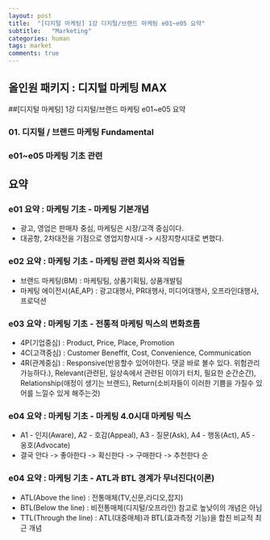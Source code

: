 ```yaml
---
layout: post
title:  "[디지털 마케팅] 1강 디지털/브랜드 마케팅 e01~e05 요약"
subtitle:   "Marketing"
categories: human
tags: market
comments: true
---
```


## 올인원 패키지 : 디지털 마케팅 MAX
##[디지털 마케팅] 1강 디지털/브랜드 마케팅 e01~e05 요약
### 01. 디지털 / 브랜드 마케팅 Fundamental
### e01~e05 마케팅 기초 관련

## 요약
### e01 요약 : 마케팅 기초 - 마케팅 기본개념
- 광고, 영업은 판매자 중심, 마케팅은 시장/고객 중심이다.
- 대공항, 2차대전을 기점으로 영업지향시대 -> 시장지향시대로 변했다.
  
### e02 요약 : 마케팅 기초 - 마케팅 관련 회사와 직업들
- 브랜드 마케팅(BM) : 마케팅팀, 상품기획팀, 상품개발팀
- 마케팅 에이전시(AE,AP) : 광고대행사, PR대행사, 미디어대행사, 오프라인대행사, 프로덕션
  
### e03 요약 : 마케팅 기초 - 전통적 마케팅 믹스의 변화흐름
- 4P(기업중심) : Product, Price, Place, Promotion
- 4C(고객중심) : Customer Beneffit, Cost, Convenience, Communication
- 4R(관계중심) : Responsive(반응할수 있어야한다. 댓글 바로 볼수 있다. 위험관리 가능하다.), Relevant(관련된, 일상속에서 관련된 이야기 터치, 필요한 순간순간), Relationship(애정이 생기는 브랜드), Return(소비자들이 이러한 기쁨을 가질수 있어를 느낄수 있게 해주는것)
  
### e04 요약 : 마케팅 기초 - 마케팅 4.0시대 마케팅 믹스
- A1 - 인지(Aware), A2 - 호감(Appeal), A3 - 질문(Ask), A4 - 행동(Act), A5 - 옹호(Advocate)
- 결국 안다 -> 좋아한다 -> 확신한다 -> 구매한다 -> 추천한다 순
  
### e04 요약 : 마케팅 기초 - ATL과 BTL 경계가 무너진다(이론)
- ATL(Above the line) : 전통매체(TV,신문,라디오,잡지)
- BTL(Below the line) : 비전통매체(디지털/오프라인) 참고로 높낮이의 개념은 아님
- TTL(Through the line) : ATL(대중매체)과 BTL(효과측정 기능)을 합친 비교적 최근 개념
